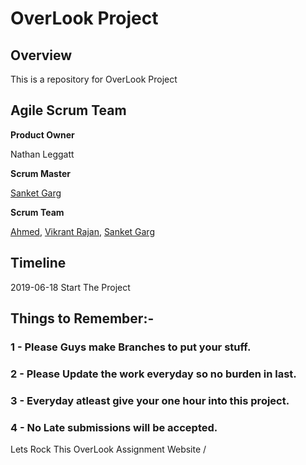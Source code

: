 # OverLook Project

## Overview

This is a repository for OverLook Project

## Agile Scrum Team

**Product Owner**

  Nathan Leggatt

**Scrum Master**

[Sanket Garg](https://github.com/sanket064)

**Scrum Team**

[Ahmed](https://github.com/AhmedM0), [Vikrant Rajan](https://github.com/vikrantRajan), [Sanket Garg](https://github.com/sanket064)

## Timeline

2019-06-18 Start The Project

## Things to Remember:-
 ### 1 - Please Guys make Branches to put your stuff.
 ### 2 - Please Update the work everyday so no burden in last.
 ### 3 - Everyday atleast give your one hour into this project.
 ### 4 - No Late submissions will be accepted.

Lets Rock This OverLook Assignment Website /


